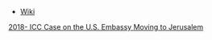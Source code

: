 - [Wiki](https://en.wikipedia.org/wiki/Embassy_of_the_United_States,_Jerusalem)

[2018- ICC Case on the U.S. Embassy Moving to Jerusalem](2018-%20ICC%20Case%20on%20the%20U.S.%20Embassy%20Moving%20to%20Jerusalem)